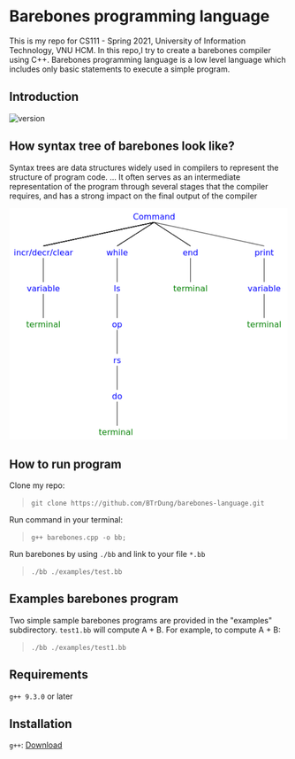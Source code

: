 # Barebones programming language
This is my repo for CS111 - Spring 2021, University of Information Technology, VNU HCM. In this repo,I try to create a barebones compiler using C++.
Barebones programming language is a low level language which includes only basic statements to execute a simple program.

## Introduction 

![version](https://img.shields.io/badge/version%20-1.0.0-brightgreen%20)

## How syntax tree of barebones look like?
Syntax trees are data structures widely used in compilers to represent the structure of program code. ... It often serves as an intermediate representation of the program through several stages that the compiler requires, and has a strong impact on the final output of the compiler

![alt text](https://github.com/BTrDung/Complex/blob/master/BBLang/198661149_968732063958275_4394586345187106564_n.png)
## How to run program
Clone my repo:

> ```git clone https://github.com/BTrDung/barebones-language.git```

Run command in your terminal: 

> ```g++ barebones.cpp -o bb;```

Run barebones by using ```./bb``` and link to your file ```*.bb```

> ```./bb ./examples/test.bb```

## Examples barebones program
Two simple sample barebones programs are provided in the "examples" subdirectory. ```test1.bb``` will compute A + B. For example, to compute A + B:

> ```./bb ./examples/test1.bb```

## Requirements
`g++ 9.3.0` or later


## Installation
```g++```: [Download](https://gcc.gnu.org/)
